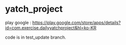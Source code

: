 # yatch_project

play google : https://play.google.com/store/apps/details?id=com.exercise.dailyyatchproject&hl=ko-KR

code is in test_update branch.
